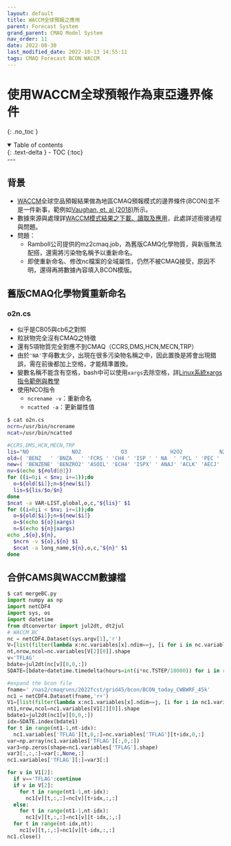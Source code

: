 ```yaml
---
layout: default
title: WACCM全球預報之應用
parent: Forecast System
grand_parent: CMAQ Model System
nav_order: 11
date: 2022-08-30
last_modified_date: 2022-10-13 14:55:11
tags: CMAQ Forecast BCON WACCM 
---
```


# 使用WACCM全球預報作為東亞邊界條件

{: .no_toc }

<details open markdown="block">
  <summary>
    Table of contents
  </summary>
  {: .text-delta }
- TOC
{:toc}
</details>
---

## 背景

- [WACCM][WACCM]全球空品預報結果做為地區CMAQ預報模式的邊界條件(BCON)並不是一件新事，範例如[Vaughan, et. al (2018)][1]所示。
- 數據來源與處理詳[WACCM模式結果之下載、讀取及應用][w1]，此處詳述銜接過程與問題。
- 問題：
  - Ramboll公司提供的mz2cmaq.job，為舊版CAMQ化學物質，與新版無法配搭，還需將污染物名稱予以重新命名。
  - 即使重新命名、修改nc檔案的全域屬性，仍然不被CMAQ接受，原因不明，還得再將數據內容填入BCON模版。

## 舊版CMAQ化學物質重新命名

### o2n.cs

- 似乎是CB05與cb6之對照
- 粒狀物完全沒有CMAQ之特徵
- 還有5項物質完全對應不到CMAQ（CCRS,DMS,HCN,MECN,TRP）
- 由於`'NA'`字母數太少，出現在很多污染物名稱之中，因此置換是將會出現錯誤，需在前後都加上空格，才能精準置換。
- 變數名稱不能含有空格，bash中可以使用`xargs`去除空格，詳[Linux系統xargs指令範例與教學](https://blog.gtwang.org/linux/xargs-command-examples-in-linux-unix/)
- 使用NCO指令
  - `ncrename -v`：重新命名
  - `ncatted -a`：更新屬性值

```bash
$ cat o2n.cs
ncrn=/usr/bin/ncrename
ncat=/usr/bin/ncatted

#CCRS,DMS,HCN,MECN,TRP
lis="NO              NO2             O3              H2O2            N2O5            HNO3            PNA             PAN             OPAN            CO              PAR             OLE             IOLE            FORM            ALD2            MGLY            ETHA            ETH             ETHY            PRPA            ACET            ETOH            MEOH            MEPX            FACD            AACD            KET             ISOP            ISPD            TERP            TOL             XYL             BENZ            CRES            SO2             NH3             MECN            HCN             TOLA            XYLA            BNZA            ISP             TRP             CH4             DMS             GLY             PSO4            PNH4            SOA3            SOA4            POA             PEC             FCRS            CCRS            NA              PCL             NUMATKN         NUMACC          NUMCOR          SRFATKN         SRFACC          SRFCOR          "
old=( 'BENZ   ' 'BNZA   ' 'FCRS ' 'CH4 ' 'ISP ' ' NA  ' 'PCL ' 'PEC ' 'PNH4 ' 'POA  ' 'PSO4 ' 'SOA3 ' 'SOA4 ' 'TOLA  ' 'XYL  ' 'XYLA  ')
new=( 'BENZENE' 'BENZRO2' 'ASOIL' 'ECH4' 'ISPX' ' ANAJ' 'ACLK' 'AECJ' 'ANH4J' 'APOCJ' 'ASO4J' 'AMT3J' 'AMT4J' 'TOLRO2' 'XYLMN' 'XYLRO2')
nv=$(echo ${#old[@]})
for ((i=0;i < $nv; i+=1));do
  o=${old[$i]};n=${new[$i]}
  lis=${lis/$o/$n}
done
$ncat -a VAR-LIST,global,o,c,"${lis}" $1
for ((i=0;i < $nv; i+=1));do
  o=${old[$i]};n=${new[$i]}
  o=$(echo ${o}|xargs)
  n=$(echo ${n}|xargs)
echo ,${o},${n},
  $ncrn -v ${o},${n} $1
  $ncat -a long_name,${n},o,c,"${n}" $1
done
```

## 合併CAMS與WACCM數據檔

```python
$ cat mergeBC.py 
import numpy as np
import netCDF4
import sys, os
import datetime
from dtconvertor import jul2dt, dt2jul
# WACCM BC
nc = netCDF4.Dataset(sys.argv[1],'r')
V=[list(filter(lambda x:nc.variables[x].ndim==j, [i for i in nc.variables])) for j in [1,2,3,4]]
nt,nrow,ncol=nc.variables[V[2][0]].shape
v='TFLAG'
bdate=jul2dt(nc[v][0,0,:])
SDATE=[bdate+datetime.timedelta(hours=int(i*nc.TSTEP/10000)) for i in range(nt)]

#expand the bcon file
fname=' /nas2/cmaqruns/2022fcst/grid45/bcon/BCON_today_CWBWRF_45k'
nc1 = netCDF4.Dataset(fname,'r+')
V1=[list(filter(lambda x:nc1.variables[x].ndim==j, [i for i in nc1.variables])) for j in [1,2,3,4]]
nt1,nrow,ncol=nc1.variables[V1[2][0]].shape
bdate1=jul2dt(nc1[v][0,0,:])
idx=SDATE.index(bdate1)
for t in range(nt1-1,nt-idx):
  nc1.variables['TFLAG'][t,0,:]=nc.variables['TFLAG'][t+idx,0,:]
var=np.array(nc1.variables['TFLAG'][:,0,:])
var3=np.zeros(shape=nc1.variables['TFLAG'].shape)
var3[:,:,:]=var[:,None,:]
nc1.variables['TFLAG'][:]=var3[:]

for v in V1[2]:
  if v=='TFLAG':continue
  if v in V[2]:
    for t in range(nt1-1,nt-idx):
      nc1[v][t,:,:]=nc[v][t+idx,:,:]
  else:
    for t in range(nt1-1,nt-idx):
      nc1[v][t,:,:]=nc1[v][t-idx,:,:]
  for t in range(nt-idx,nt):
    nc1[v][t,:,:]=nc1[v][t-idx,:,:]
nc1.close()
```

[w1]: <https://sinotec2.github.io/Focus-on-Air-Quality/AQana/GAQuality/3WACCM/> "FAQ->AQ Data Analysis->Global AQ Data Analysis->WACCM模式結果之下載、讀取及應用"
[WACCM]: <https://www2.acom.ucar.edu/gcm/waccm> "The Whole Atmosphere Community Climate Model (WACCM) is a comprehensive numerical model, spanning the range of altitude from the Earth's surface to the thermosphere"
[1]: <http://lar.wsu.edu/nw-airquest/docs/20181004_meeting/nwaq20181004_Vaughan_BCON_WACCM.pdf> "Joe Vaughan, Yunha Lee, Tom Jobson, Ahshid Etesamifard & Brian Lamb, 2018, A New BCON Processor for AIRPACT5, Northwest International Air Quality Environmental Science and Technology Consortium, NW AIRQUEST/REGIONAL MODELING CONSORTIUM MEETING, Thursday, October 4, 2018, Puget Sound Clean Air Agency, 1904 Third Avenue – Suite 105, Seattle, Washington"
